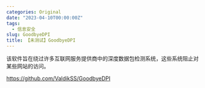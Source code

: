```yaml
---
categories: Original
date: "2023-04-10T00:00:00Z"
tags:
  - 信息安全
slug: GoodbyeDPI
title: 【未测试】GoodbyeDPI
---
```


该软件旨在绕过许多互联网服务提供商中的深度数据包检测系统，这些系统阻止对某些网站的访问。

https://github.com/ValdikSS/GoodbyeDPI
